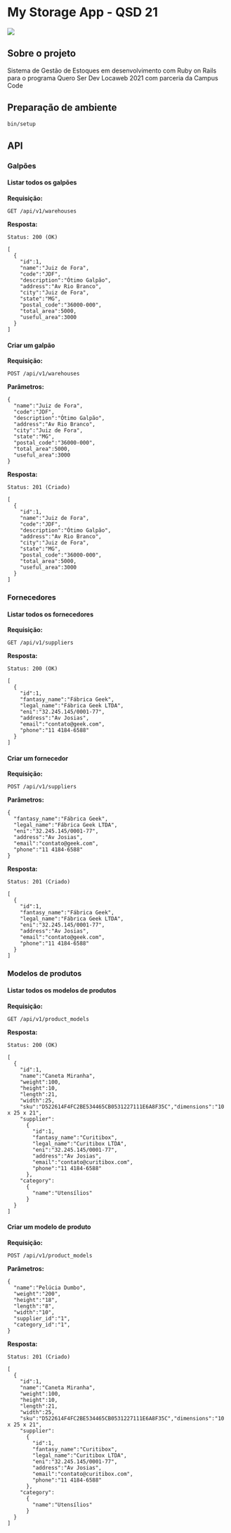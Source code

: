 # My Storage App - QSD 21
[<img src="/public/qsd2021.png"/>](/images/qsd2021.png)

## Sobre o projeto

Sistema de Gestão de Estoques em desenvolvimento com Ruby on Rails para o programa Quero Ser Dev Locaweb 2021 com parceria da Campus Code

## Preparação de ambiente

```bash
bin/setup
```
## API

### Galpões

#### Listar todos os galpões

**Requisição:**

```
GET /api/v1/warehouses
```

**Resposta:**

```
Status: 200 (OK)

[
  {
    "id":1,
    "name":"Juiz de Fora",
    "code":"JDF",
    "description":"Ótimo Galpão",
    "address":"Av Rio Branco",
    "city":"Juiz de Fora",
    "state":"MG",
    "postal_code":"36000-000",
    "total_area":5000,
    "useful_area":3000
  }
]
```

#### Criar um galpão

**Requisição:**

```
POST /api/v1/warehouses
```

**Parâmetros:**

```
{
  "name":"Juiz de Fora",
  "code":"JDF",
  "description":"Ótimo Galpão",
  "address":"Av Rio Branco",
  "city":"Juiz de Fora",
  "state":"MG",
  "postal_code":"36000-000",
  "total_area":5000,
  "useful_area":3000
}
```

**Resposta:**

```
Status: 201 (Criado)

[
  {
    "id":1,
    "name":"Juiz de Fora",
    "code":"JDF",
    "description":"Ótimo Galpão",
    "address":"Av Rio Branco",
    "city":"Juiz de Fora",
    "state":"MG",
    "postal_code":"36000-000",
    "total_area":5000,
    "useful_area":3000
  }
]

```

### Fornecedores

#### Listar todos os fornecedores

**Requisição:**

```
GET /api/v1/suppliers
```

**Resposta:**

```
Status: 200 (OK)

[
  {
    "id":1,
    "fantasy_name":"Fábrica Geek",
    "legal_name":"Fábrica Geek LTDA",
    "eni":"32.245.145/0001-77",
    "address":"Av Josias",
    "email":"contato@geek.com",
    "phone":"11 4184-6588"
  }
]
```

#### Criar um fornecedor

**Requisição:**

```
POST /api/v1/suppliers
```

**Parâmetros:**

```
{
  "fantasy_name":"Fábrica Geek",
  "legal_name":"Fábrica Geek LTDA",
  "eni":"32.245.145/0001-77",
  "address":"Av Josias",
  "email":"contato@geek.com",
  "phone":"11 4184-6588"
}
```

**Resposta:**

```
Status: 201 (Criado)

[
  {
    "id":1,
    "fantasy_name":"Fábrica Geek",
    "legal_name":"Fábrica Geek LTDA",
    "eni":"32.245.145/0001-77",
    "address":"Av Josias",
    "email":"contato@geek.com",
    "phone":"11 4184-6588"
  }
]
```

### Modelos de produtos

#### Listar todos os modelos de produtos

**Requisição:**

```
GET /api/v1/product_models
```

**Resposta:**

```
Status: 200 (OK)

[
  {
    "id":1,
    "name":"Caneta Miranha",
    "weight":100,
    "height":10,
    "length":21,
    "width":25,
    "sku":"D522614F4FC2BE534465CB0531227111E6A8F35C","dimensions":"10 x 25 x 21",
    "supplier":
      {
        "id":1,
        "fantasy_name":"Curitibox",
        "legal_name":"Curitibox LTDA",
        "eni":"32.245.145/0001-77",
        "address":"Av Josias",
        "email":"contato@curitibox.com",
        "phone":"11 4184-6588"
      },
    "category":
      {
        "name":"Utensílios"
      }
  }
]
```

#### Criar um modelo de produto

**Requisição:**

```
POST /api/v1/product_models
```

**Parâmetros:**

```
{
  "name":"Pelúcia Dumbo",
  "weight":"200",
  "height":"18",
  "length":"8",
  "width":"10",
  "supplier_id":"1",
  "category_id":"1",
}
```

**Resposta:**

```
Status: 201 (Criado)

[
  {
    "id":1,
    "name":"Caneta Miranha",
    "weight":100,
    "height":10,
    "length":21,
    "width":25,
    "sku":"D522614F4FC2BE534465CB0531227111E6A8F35C","dimensions":"10 x 25 x 21",
    "supplier":
      {
        "id":1,
        "fantasy_name":"Curitibox",
        "legal_name":"Curitibox LTDA",
        "eni":"32.245.145/0001-77",
        "address":"Av Josias",
        "email":"contato@curitibox.com",
        "phone":"11 4184-6588"
      },
    "category":
      {
        "name":"Utensílios"
      }
  }
]